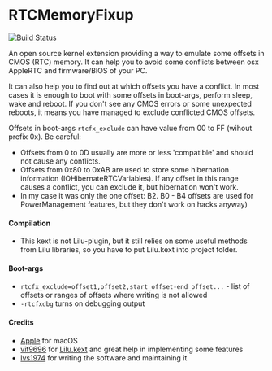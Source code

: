 RTCMemoryFixup
==============

[![Build Status](https://travis-ci.org/acidanthera/RTCMemoryFixup.svg?branch=master)](https://travis-ci.org/acidanthera/RTCMemoryFixup)

An open source kernel extension providing a way to emulate some offsets in CMOS (RTC) memory. It can help you to avoid some conflicts between osx AppleRTC and firmware/BIOS of your PC.

It can also help you to find out at which offsets you have a conflict. In most cases it is enough to boot with some offsets in boot-args, perform sleep, wake and reboot. If you don't see any CMOS errors or some unexpected reboots, it means you have managed to exclude conflicted CMOS offsets.

Offsets in boot-args `rtcfx_exclude` can have value from 00 to FF (wihout prefix 0x). Be careful:

- Offsets from 0 to 0D usually are more or less 'compatible' and should not cause any conflicts.
- Offsets from 0x80 to 0xAB are used to store some hibernation information (IOHibernateRTCVariables). If any offset in this range causes a conflict, you can exclude it, but hibernation won't work.
- In my case it was only the one offset: B2. B0 - B4 offsets are used for PowerManagement features, but they don't work on hacks anyway)

#### Compilation
- This kext is not Lilu-plugin, but it still relies on some useful methods from Lilu libraries, so you have to put Lilu.kext into project folder.

#### Boot-args
- `rtcfx_exclude=offset1,offset2,start_offset-end_offset...` -  list of offsets or ranges of offsets where writing is not allowed
- `-rtcfxdbg` turns on debugging output

#### Credits
- [Apple](https://www.apple.com) for macOS  
- [vit9696](https://github.com/vit9696) for [Lilu.kext](https://github.com/vit9696/Lilu) and great help in implementing some features 
- [lvs1974](https://applelife.ru/members/lvs1974.53809/) for writing the software and maintaining it


